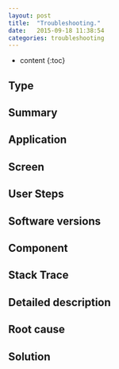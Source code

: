 ```yaml
---
layout: post
title:  "Troubleshooting."
date:   2015-09-18 11:38:54
categories: troubleshooting
---
```

* content
{:toc}


## Type

## Summary

## Application

## Screen

## User Steps

## Software versions

## Component

## Stack Trace

## Detailed description

## Root cause

## Solution

